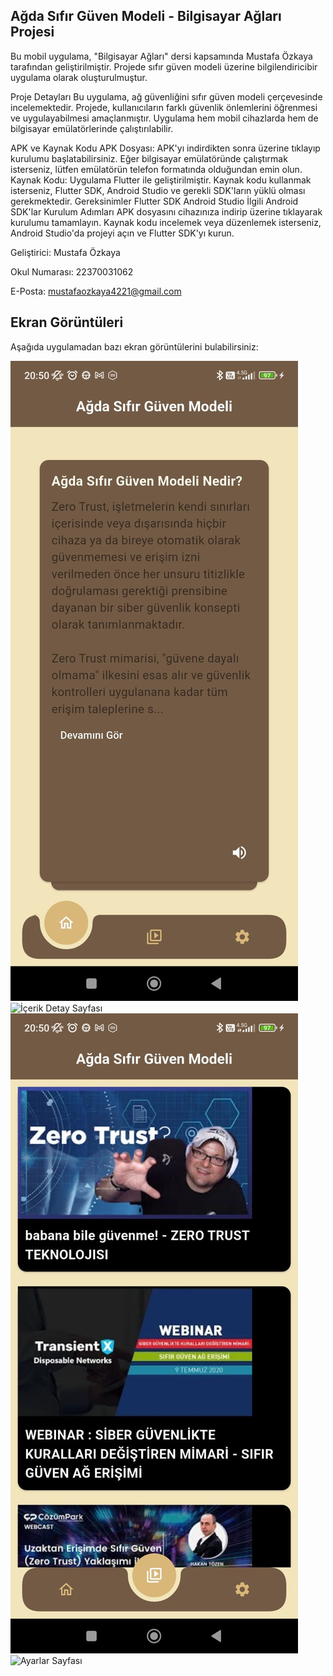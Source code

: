 ## Ağda Sıfır Güven Modeli - Bilgisayar Ağları Projesi
Bu mobil uygulama, "Bilgisayar Ağları" dersi kapsamında Mustafa Özkaya tarafından geliştirilmiştir. Projede sıfır güven modeli üzerine bilgilendiricibir uygulama olarak oluşturulmuştur.

Proje Detayları
Bu uygulama, ağ güvenliğini sıfır güven modeli çerçevesinde incelemektedir. Projede, kullanıcıların farklı güvenlik önlemlerini öğrenmesi ve uygulayabilmesi amaçlanmıştır. Uygulama hem mobil cihazlarda hem de bilgisayar emülatörlerinde çalıştırılabilir.

APK ve Kaynak Kodu
APK Dosyası: APK'yı indirdikten sonra üzerine tıklayıp kurulumu başlatabilirsiniz. Eğer bilgisayar emülatöründe çalıştırmak isterseniz, lütfen emülatörün telefon formatında olduğundan emin olun.
Kaynak Kodu: Uygulama Flutter ile geliştirilmiştir. Kaynak kodu kullanmak isterseniz, Flutter SDK, Android Studio ve gerekli SDK'ların yüklü olması gerekmektedir.
Gereksinimler
Flutter SDK
Android Studio
İlgili Android SDK'lar
Kurulum Adımları
APK dosyasını cihazınıza indirip üzerine tıklayarak kurulumu tamamlayın.
Kaynak kodu incelemek veya düzenlemek isterseniz, Android Studio'da projeyi açın ve Flutter SDK'yı kurun.

Geliştirici: Mustafa Özkaya

Okul Numarası: 22370031062

E-Posta: mustafaozkaya4221@gmail.com 

## Ekran Görüntüleri

Aşağıda uygulamadan bazı ekran görüntülerini bulabilirsiniz:

![Ana Sayfa](https://github.com/MustafaOzkaya1/BILGISAYAR-AGLARI-ODEV/blob/main/uygulama_resimleri/IMG-20241019-WA0017.jpg)
![İçerik Detay Sayfası](https://github.com/your-username/your-repository/screenshot2.png)
![Videolar Sayfası](https://github.com/MustafaOzkaya1/BILGISAYAR-AGLARI-ODEV/blob/main/uygulama_resimleri/IMG-20241019-WA0016.jpg)
![Ayarlar Sayfası]([https://github.com/your-username/your-repository/screenshot2.png](https://github.com/MustafaOzkaya1/BILGISAYAR-AGLARI-ODEV/blob/main/uygulama_resimleri/IMG-20241019-WA0018.jpg))

